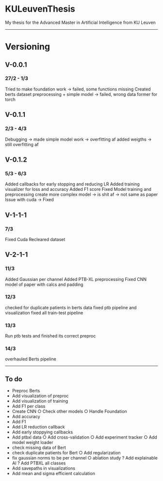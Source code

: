 # KULeuvenThesis
My thesis for the Advanced Master in Artificial Intelligence from KU Leuven

---

# Versioning
## V-0.0.1 
### 27/2 - 1/3
Tried to make foundation work -> failed, some functions missing
Created berts dataset preprocessing + simple model -> failed, wrong data former for torch

## V-0.1.1 
### 2/3 - 4/3
Debugging -> made simple model work -> overfitting af
added weigths -> still overfitting af

## V-0.1.2 
### 5/3 - 6/3
Added callbacks for early stopping and reducing LR
Added training visualizer for loss and accuracy
Added F1 score
Fixed Model training and preprocessing
create more complex model -> is shit af -> not same as paper
Issue with cuda -> Fixed

## V-1-1-1 
### 7/3
Fixed Cuda
Recleared dataset


## V-2-1-1 
### 11/3
Added Gaussian per channel
Added PTB-XL preprocessing
Fixed CNN model of paper with calcs and padding

### 12/3 
checked for duplicate patients in berts data
fixed ptb pipeline and visualization
fixed all train-test pipeline

### 13/3
Run ptb tests and finished its correct preproc

### 14/3
overhauled Berts pipeline

---

## To do
- Preproc Berts
- Add visualization of preproc
- Add visualization of training
- Add F1 per class
- Create CNN
○ Check other models
○ Handle Foundation
- Add accuracy
- Add F1
- Add LR reduction callback 
- Add early stoppying callbacks
- Add ptbxl data
○ Add cross-validation
○ Add experiment tracker
○ Add model weight loader
- check missing data of Bert
- check duplicate patients for Bert
○ Add regularization
- fix gaussian norms to be per channel
○ ablation study
? Add explainable AI
? Add PTBXL all classes
- Add savepaths in visualizations
- Add mean and sigma efficient calculation



